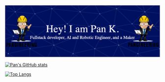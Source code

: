 ![Header](./header.png)

[![Pan's GitHub stats](https://github-readme-stats.vercel.app/api?username=pangineering)](https://github.com/pangineering/github-readme-stats)

[![Top Langs](https://github-readme-stats.vercel.app/api/top-langs/?username=pangineering&layout=compact)](https://github.com/anuraghazra/github-readme-stats)
<!--
**pangineering/pangineering** is a ✨ _special_ ✨ repository because its `README.md` (this file) appears on your GitHub profile.

Here are some ideas to get you started:

- 🔭 I’m currently working on ...
- 🌱 I’m currently learning ...
- 👯 I’m looking to collaborate on ...
- 🤔 I’m looking for help with ...
- 💬 Ask me about ...
- 📫 How to reach me: ...
- 😄 Pronouns: ...
- ⚡ Fun fact: ...
-->
